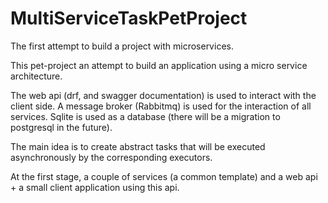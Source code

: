 # MultiServiceTaskPetProject
The first attempt to build a project with microservices.


This pet-project an attempt to build an application using a micro service architecture.

The web api (drf, and swagger documentation) is used to interact with the client side.
A message broker (Rabbitmq) is used for the interaction of all services.
Sqlite is used as a database (there will be a migration to postgresql in the future).

The main idea is to create abstract tasks that will be executed asynchronously by the corresponding executors.

At the first stage, a couple of services (a common template) and a web api + a small client application using this api.
